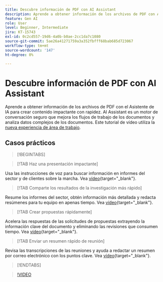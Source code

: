```yaml
---
title: Descubre información de PDF con AI Assistant
description: Aprende a obtener información de los archivos de PDF con AI Assistant
feature: Gen AI
role: User
level: Beginner, Intermediate
jira: KT-15743
exl-id: 0c2cd557-19d6-4a0b-b0ae-2cc1da7c1080
source-git-commit: 5ae26a41271759a3a352fbfff68bab685d723067
workflow-type: tm+mt
source-wordcount: '147'
ht-degree: 0%

---
```


# Descubre información de PDF con AI Assistant

Aprende a obtener información de los archivos de PDF con el Asistente de IA para crear contenido impactante con rapidez. AI Assistant es un motor de conversación seguro que mejora los flujos de trabajo de los documentos y analiza datos complejos de los documentos. Este tutorial de vídeo utiliza la [nueva experiencia de área de trabajo](new-workspace.md).

## Casos prácticos

>[!BEGINTABS]

>[!TAB Haz una presentación impactante]

Usa las instrucciones de voz para buscar información en informes del sector y de clientes sobre la marcha. Vea [vídeo](https://video.tv.adobe.com/v/3428811?quality=12&learn=on&hidetitle=true){target="_blank"}.

>[!TAB Comparte los resultados de la investigación más rápido]

Resume los informes del sector, obtén información más detallada y redacta resúmenes para tu equipo en apenas tiempo. Vea [vídeo](https://video.tv.adobe.com/v/3427286?quality=12&learn=on&hidetitle=true){target="_blank"}.

>[!TAB Crear propuestas rápidamente]

Acelera las respuestas de las solicitudes de propuestas extrayendo la información clave del documento y eliminando las revisiones que consumen tiempo. Vea [vídeo](https://video.tv.adobe.com/v/3428639?quality=12&learn=on&hidetitle=true){target="_blank"}.

>[!TAB Enviar un resumen rápido de reunión]

Revisa las transcripciones de las reuniones y ayuda a redactar un resumen por correo electrónico con los puntos clave. Vea [vídeo](https://video.tv.adobe.com/v/3427292?quality=12&learn=on&hidetitle=true){target="_blank"}.

>[!ENDTABS]

>[!VIDEO](https://video.tv.adobe.com/v/3430512?enablevpops&quality=12&learn=on&hidetitle=true)
